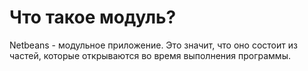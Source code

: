 # Что такое модуль?

Netbeans - модульное приложение. Это значит, что оно состоит из частей, которые открываются во время выполнения программы.